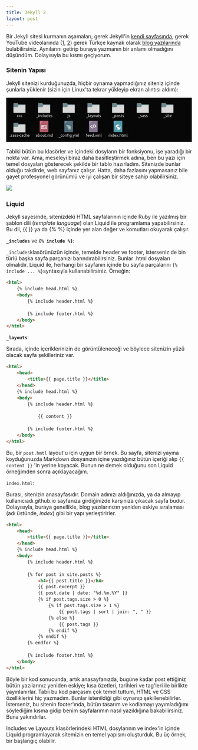 ```yaml
---
title: Jekyll 2
layout: post
---
```


Bir Jekyll sitesi kurmanın aşamaları, gerek Jekyll'in [kendi sayfasında](https://jekyllrb.com/docs/), gerek YouTube videolarında ([1](https://www.youtube.com/watch?v=iWowJBRMtpc&t=160s), [2](https://www.youtube.com/watch?v=T1itpPvFWHI)) gerek Türkçe kaynak olarak [blog yazılarında](https://medium.com/@nafidurmus/jekyll-kullanarak-20-dakikada-blog-yap%C4%B1m%C4%B1-b2550043f455) bulabilirsiniz. Aynılarını getirip buraya yazmanın bir anlamı olmadığını düşündüm. Dolayısıyla bu kısmı geçiyorum.

### Sitenin Yapısı

Jekyll sitenizi kurduğunuzda, hiçbir oynama yapmadığınız siteniz içinde şunlarla yüklenir (sizin için Linux'ta tekrar yükleyip ekran alıntısı aldım):

![](images/post_images/default_jekyll.png)

Tabiki bütün bu klasörler ve içindeki dosyların bir fonksiyonu, işe yaradığı bir nokta var. Ama, meseleyi biraz daha basitleştirmek adına, ben bu yazı için temel dosyaları gösterecek şekilde bir tablo hazırladım. Sitenizde bunlar olduğu takdirde, web sayfanız çalışır. Hatta, daha fazlasını yapmasanız bile gayet profesyonel görünümlü ve iyi çalışan bir siteye sahip olabilirsiniz.

![](../caglayandemirci.github.io/images/post_images/jekyll_structure.png)

### Liquid

Jekyll sayesinde, sitenizdeki HTML sayfalarının içinde Ruby ile yazılmış bir şablon dili (*template language*) olan Liquid ile programlama yapabilirsiniz. Bu dil, {{ }} ya da {% %} içinde yer alan değer ve komutları okuyarak çalışır. 

**`_includes`** ve **`{% include %}`**: 

`_includes`klasörünüzün içinde, temelde header ve footer, isterseniz de bin türlü başka sayfa parçanızı barındırabilirsiniz. Bunlar .html dosyaları olmalıdır. Liquid ile, herhangi bir sayfanın içinde bu sayfa parçalarını `{% include ... %}`syntaxıyla kullanabilirsiniz. Örneğin:

```html
<html>
    {% include head.html %}
    <body>
        {% include header.html %}

        {% include footer.html %}
    </body>
</html>
```

**`_layouts`**:

Sırada, içinde içeriklerinizin de görüntüleneceği ve böylece sitenizin yüzü olacak sayfa şekilleriniz var. 

```html
<html>
    <head>
        <title>{{ page.title }}</title>
    </head>
    {% include head.html %}
    <body>
        {% include header.html %}
			
        	{{ content }}
        	
        {% include footer.html %}
    </body>
</html>
```

Bu, bir `post.hmtl` layout'u için uygun bir örnek. Bu sayfa, sitenizi yayına koyduğunuzda Markdown dosyanızın içine yazdığınız bütün içeriği alıp `{{ content }}` 'in yerine koyacak. Bunun ne demek olduğunu son Liquid örneğimden sonra açıklayacağım.

`index.html`:

Burası, sitenizin anasayfasıdır. Domain adınızı aldığınızda, ya da almayıp kullanıcıadı.github.io sayfanıza girdiğinizde karşınıza çıkacak sayfa budur. Dolayısıyla, buraya genellikle, blog yazılarınızın yeniden eskiye sıralaması (adı üstünde, *index*) gibi bir yapı yerleştirirler.

```html
<html>
    <head>
        <title>{{ page.title }}</title>
    </head>
    {% include head.html %}
    <body>
        {% include header.html %}
			
        {% for post in site.posts %} 
        	<h4>{{ post.title }}</h4>
        	{{ post.excerpt }}
        	{{ post.date | date: "%d.%m.%Y" }}
        	{% if post.tags.size > 0 %}
        		{% if post.tags.size > 1 %}
        			{{ post.tags | sort | join: ", " }}
        		{% else %}
        			{{ post.tags }}
        		{% endif %}
        	{% endif %}
        {% endfor %}
        	
        {% include footer.html %}
    </body>
</html>
```

Böyle bir kod sonucunda, artık anasayfanızda, bugüne kadar post ettiğiniz bütün yazılarınız yeniden eskiye; kısa özetleri, tarihleri ve tag'leri ile birlikte yayınlanırlar. Tabii bu kod parçasını çok temel tuttum, HTML ve CSS özelliklerini hiç yazmadım. Bunlar istenildiği gibi oynanıp şekillenebilirler. İsterseniz, bu sitenin footer'ında, bütün tasarım ve kodlamayı yayımladığımı söylediğim kısma gidip benim sayfalarımın nasıl yazıldığına bakabilirsiniz. Buna yakındırlar.

Includes ve Layouts klasörlerindeki HTML dosylarının ve index'in içinde Liquid programlayarak sitemizin en temel yapısını oluşturduk. Bu üç örnek, bir başlangıç olabilir. 